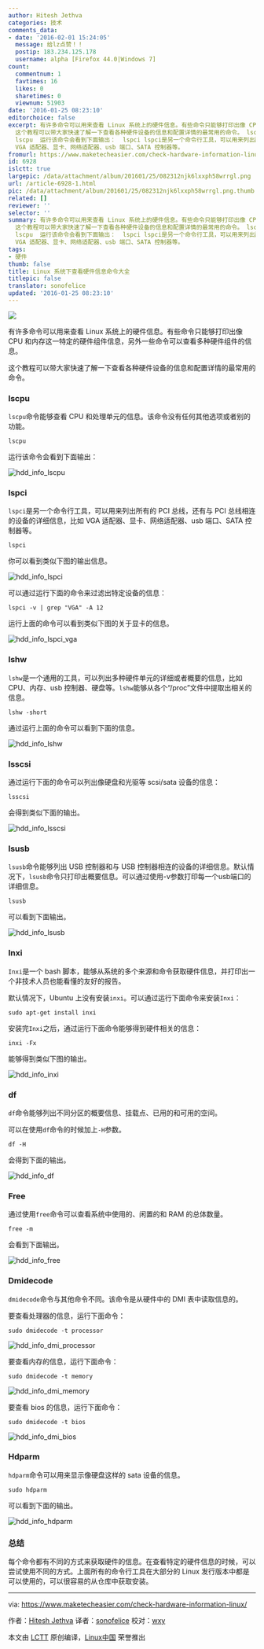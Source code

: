 ```yaml
---
author: Hitesh Jethva
categories: 技术
comments_data:
- date: '2016-02-01 15:24:05'
  message: 给lz点赞！！
  postip: 183.234.125.178
  username: alpha [Firefox 44.0|Windows 7]
count:
  commentnum: 1
  favtimes: 16
  likes: 0
  sharetimes: 0
  viewnum: 51903
date: '2016-01-25 08:23:10'
editorchoice: false
excerpt: 有许多命令可以用来查看 Linux 系统上的硬件信息。有些命令只能够打印出像 CPU 和内存这一特定的硬件组件信息，另外一些命令可以查看多种硬件组件的信息。
  这个教程可以带大家快速了解一下查看各种硬件设备的信息和配置详情的最常用的命令。 lscpu lscpu命令能够查看 CPU 和处理单元的信息。该命令没有任何其他选项或者别的功能。
  lscpu  运行该命令会看到下面输出：  lspci lspci是另一个命令行工具，可以用来列出所有的 PCI 总线，还有与 PCI 总线相连的设备的详细信息，比如
  VGA 适配器、显卡、网络适配器、usb 端口、SATA 控制器等。
fromurl: https://www.maketecheasier.com/check-hardware-information-linux/
id: 6928
islctt: true
largepic: /data/attachment/album/201601/25/082312njk6lxxph58wrrgl.png
url: /article-6928-1.html
pic: /data/attachment/album/201601/25/082312njk6lxxph58wrrgl.png.thumb.jpg
related: []
reviewer: ''
selector: ''
summary: 有许多命令可以用来查看 Linux 系统上的硬件信息。有些命令只能够打印出像 CPU 和内存这一特定的硬件组件信息，另外一些命令可以查看多种硬件组件的信息。
  这个教程可以带大家快速了解一下查看各种硬件设备的信息和配置详情的最常用的命令。 lscpu lscpu命令能够查看 CPU 和处理单元的信息。该命令没有任何其他选项或者别的功能。
  lscpu  运行该命令会看到下面输出：  lspci lspci是另一个命令行工具，可以用来列出所有的 PCI 总线，还有与 PCI 总线相连的设备的详细信息，比如
  VGA 适配器、显卡、网络适配器、usb 端口、SATA 控制器等。
tags:
- 硬件
thumb: false
title: Linux 系统下查看硬件信息命令大全
titlepic: false
translator: sonofelice
updated: '2016-01-25 08:23:10'
---
```


![](/data/attachment/album/201601/25/082312njk6lxxph58wrrgl.png)


有许多命令可以用来查看 Linux 系统上的硬件信息。有些命令只能够打印出像 CPU 和内存这一特定的硬件组件信息，另外一些命令可以查看多种硬件组件的信息。


这个教程可以带大家快速了解一下查看各种硬件设备的信息和配置详情的最常用的命令。


### lscpu


`lscpu`命令能够查看 CPU 和处理单元的信息。该命令没有任何其他选项或者别的功能。



```
lscpu

```

运行该命令会看到下面输出：


![hdd_info_lscpu](/data/attachment/album/201601/25/082314bro34wwha64543vv.png)


### lspci


`lspci`是另一个命令行工具，可以用来列出所有的 PCI 总线，还有与 PCI 总线相连的设备的详细信息，比如 VGA 适配器、显卡、网络适配器、usb 端口、SATA 控制器等。



```
lspci

```

你可以看到类似下图的输出信息。


![hdd_info_lspci](/data/attachment/album/201601/25/082314z31uuh66g6mg716u.png)


可以通过运行下面的命令来过滤出特定设备的信息：



```
lspci -v | grep "VGA" -A 12

```

运行上面的命令可以看到类似下图的关于显卡的信息。


![hdd_info_lspci_vga](/data/attachment/album/201601/25/082314hi2qzu9kxaqz9i8x.png)


### lshw


`lshw`是一个通用的工具，可以列出多种硬件单元的详细或者概要的信息，比如 CPU、内存、usb 控制器、硬盘等。`lshw`能够从各个“/proc”文件中提取出相关的信息。



```
lshw -short

```

通过运行上面的命令可以看到下面的信息。


![hdd_info_lshw](/data/attachment/album/201601/25/082315mywimmfm7p4v3whx.png)


### lsscsi


通过运行下面的命令可以列出像硬盘和光驱等 scsi/sata 设备的信息：



```
lsscsi

```

会得到类似下面的输出。


![hdd_info_lsscsi](/data/attachment/album/201601/25/082315u1hkctc3711fg71m.png)


### lsusb


`lsusb`命令能够列出 USB 控制器和与 USB 控制器相连的设备的详细信息。默认情况下，`lsusb`命令只打印出概要信息。可以通过使用-v参数打印每一个usb端口的详细信息。



```
lsusb

```

可以看到下面输出。


![hdd_info_lsusb](/data/attachment/album/201601/25/082315crrs9f9vahx9ar59.png)


### Inxi


`Inxi`是一个 bash 脚本，能够从系统的多个来源和命令获取硬件信息，并打印出一个非技术人员也能看懂的友好的报告。


默认情况下，Ubuntu 上没有安装`inxi`。可以通过运行下面命令来安装`Inxi`：



```
sudo apt-get install inxi

```

安装完`Inxi`之后，通过运行下面命令能够得到硬件相关的信息：



```
inxi -Fx

```

能够得到类似下图的输出。


![hdd_info_inxi](/data/attachment/album/201601/25/082316t4qcezq5klwccl0h.jpg)


### df


`df`命令能够列出不同分区的概要信息、挂载点、已用的和可用的空间。


可以在使用`df`命令的时候加上`-H`参数。



```
df -H

```

会得到下面的输出。


![hdd_info_df](/data/attachment/album/201601/25/082316r4pnnksnzyjo5cr5.png)


### Free


通过使用`free`命令可以查看系统中使用的、闲置的和 RAM 的总体数量。



```
free -m

```

会看到下面输出。


![hdd_info_free](/data/attachment/album/201601/25/082316hocrryk4dxxr4yxk.png)


### Dmidecode


`dmidecode`命令与其他命令不同。该命令是从硬件中的 DMI 表中读取信息的。


要查看处理器的信息，运行下面命令：



```
sudo dmidecode -t processor

```

![hdd_info_dmi_processor](/data/attachment/album/201601/25/082317iiyu9o668zgg89jv.jpg)


要查看内存的信息，运行下面命令：



```
sudo dmidecode -t memory

```

![hdd_info_dmi_memory](/data/attachment/album/201601/25/082317qtdgq4qltv63oi6z.png)


要查看 bios 的信息，运行下面命令：



```
sudo dmidecode -t bios

```

![hdd_info_dmi_bios](/data/attachment/album/201601/25/082317kbjcaaddpajubtam.png)


### Hdparm


`hdparm`命令可以用来显示像硬盘这样的 sata 设备的信息。



```
sudo hdparm

```

可以看到下面的输出。


![hdd_info_hdparm](/data/attachment/album/201601/25/082318cj0z0j5uw9yefkuf.png)


### 总结


每个命令都有不同的方式来获取硬件的信息。在查看特定的硬件信息的时候，可以尝试使用不同的方式。上面所有的命令行工具在大部分的 Linux 发行版本中都是可以使用的，可以很容易的从仓库中获取安装。




---


via: <https://www.maketecheasier.com/check-hardware-information-linux/>


作者：[Hitesh Jethva](https://www.maketecheasier.com/author/hiteshjethva/) 译者：[sonofelice](https://github.com/sonofelice) 校对：[wxy](https://github.com/wxy)


本文由 [LCTT](https://github.com/LCTT/TranslateProject) 原创编译，[Linux中国](https://linux.cn/) 荣誉推出